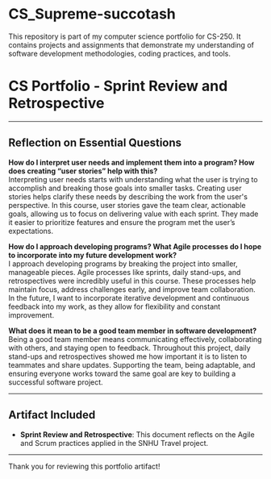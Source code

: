 # CS_Supreme-succotash
This repository is part of my computer science portfolio for CS-250. It contains projects and assignments that demonstrate my understanding of software development methodologies, coding practices, and tools.
# CS Portfolio - Sprint Review and Retrospective  
---

## Reflection on Essential Questions  

**How do I interpret user needs and implement them into a program? How does creating “user stories” help with this?**  
Interpreting user needs starts with understanding what the user is trying to accomplish and breaking those goals into smaller tasks. Creating user stories helps clarify these needs by describing the work from the user's perspective. In this course, user stories gave the team clear, actionable goals, allowing us to focus on delivering value with each sprint. They made it easier to prioritize features and ensure the program met the user’s expectations.

**How do I approach developing programs? What Agile processes do I hope to incorporate into my future development work?**  
I approach developing programs by breaking the project into smaller, manageable pieces. Agile processes like sprints, daily stand-ups, and retrospectives were incredibly useful in this course. These processes help maintain focus, address challenges early, and improve team collaboration. In the future, I want to incorporate iterative development and continuous feedback into my work, as they allow for flexibility and constant improvement.

**What does it mean to be a good team member in software development?**  
Being a good team member means communicating effectively, collaborating with others, and staying open to feedback. Throughout this project, daily stand-ups and retrospectives showed me how important it is to listen to teammates and share updates. Supporting the team, being adaptable, and ensuring everyone works toward the same goal are key to building a successful software project.

---

## Artifact Included  
- **Sprint Review and Retrospective**: This document reflects on the Agile and Scrum practices applied in the SNHU Travel project.  

---

Thank you for reviewing this portfolio artifact!  
